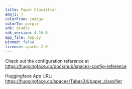 ```yaml
---
title: Paper Classifier
emoji: 🏢
colorFrom: indigo
colorTo: purple
sdk: gradio
sdk_version: 4.16.0
app_file: app.py
pinned: false
license: apache-2.0
---
```


Check out the configuration reference at https://huggingface.co/docs/hub/spaces-config-reference <br/>

Huggingface App URL: https://huggingface.co/spaces/Tabas34/paper_classifier
